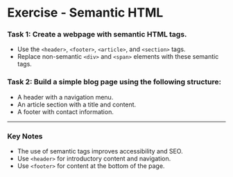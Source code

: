 # Exercise - Semantic HTML

### Task 1: Create a webpage with semantic HTML tags.
- Use the `<header>`, `<footer>`, `<article>`, and `<section>` tags.
- Replace non-semantic `<div>` and `<span>` elements with these semantic tags.

### Task 2: Build a simple blog page using the following structure:
- A header with a navigation menu.
- An article section with a title and content.
- A footer with contact information.

---

### Key Notes
- The use of semantic tags improves accessibility and SEO.
- Use `<header>` for introductory content and navigation.
- Use `<footer>` for content at the bottom of the page.
